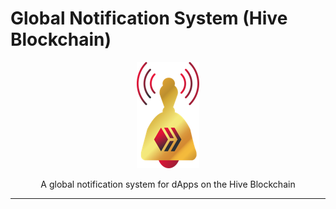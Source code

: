 # Global Notification System (Hive Blockchain)


<p align="center">
  <img src="./logo.png" />
</p>


<p align="center">A global notification system for dApps on the Hive Blockchain</p>

---

